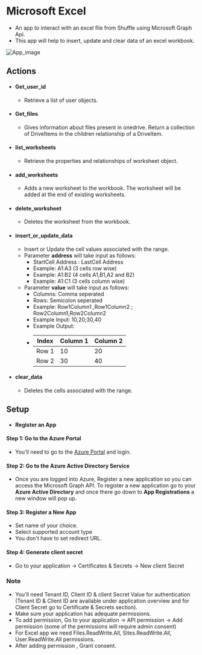 # Microsoft Excel
- An app to interact with an excel file from Shuffle using Microsoft Graph Api.
- This app will help to insert, update and clear data of an excel workbook.

![App_image](https://github.com/frikky/Shuffle-apps/blob/master/Docs/Microsoft_excel.png?raw=true)

## Actions
- #### Get_user_id
    - Retrieve a list of user objects.  
- #### Get_files
    - Gives information about files present in onedrive. Return a collection of DriveItems in the children relationship of a DriveItem.
- #### list_worksheets
    - Retrieve the properties and relationships of worksheet object.    
- #### add_worksheets
    - Adds a new worksheet to the workbook. The worksheet will be added at the end of existing worksheets. 
- #### delete_worksheet
    - Deletes the worksheet from the workbook. 
- #### insert_or_update_data
    - Insert or Update the cell values associated with the range.
    - Parameter **address** will take input as follows: 
        - StartCell Address : LastCell Address
        -  Example: A1:A3 (3 cells row wise)
        -  Example: A1:B2 (4 cells A1,B1,A2 and B2)
        -  Example: A1:C1 (3 cells column wise)
    - Parameter **value** will take input as follows:
        - Columns: Comma seperated
        - Rows: Semicolon seperated
        - Example: Row1Column1 ,Row1Column2 ; Row2Column1,Row2Column2
        - Example Input: 10,20;30,40
        - Example Output:
        - | Index | Column 1 | Column 2 |
            |-----|--------|-------------|
            |Row 1| 10 | 20 |
            |Row 2| 30 | 40 |
- #### clear_data
    - Deletes the cells associated with the range.

## Setup

- #### Register an App
#### Step 1: Go to the Azure Portal

 - You'll need to go to the [Azure Portal](https://portal.azure.com/) and login.

#### Step 2: Go to the Azure Active Directory Service

- Once you are logged into Azure, Register a new application so you can access
the Microsoft Graph API. To register a new application go to your **Azure Active Directory**
and once there go down to **App Registrations** a new window will pop up.

#### Step 3: Register a New App
- Set name of your choice.
- Select supported account type
- You don't have to set redirect URL.

#### Step 4: Generate client secret
- Go to your application &#8594; Certificates & Secrets &#8594; New client Secret
### Note
- You'll need Tenant ID, Client ID & client Secret Value for authentication (Tenant ID & Client ID are available under application overview and for Client Secret  go to Certificate & Secrets section).
- Make sure your application has adequate permissions.
- To add permission, Go to your application &#8594; API permission &#8594; Add permission (some of the permissions will require admin consent)
- For Excel app we need Files.ReadWrite.All, Sites.ReadWrite.All, User.ReadWrite.All permissions.
- After adding permission , Grant consent.



